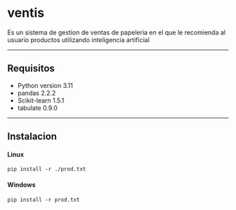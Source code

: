 # ventis
Es un sistema de gestion de ventas de papeleria en el que le recomienda al usuario productos utilizando inteligencia artificial

---
## Requisitos
- Python version 3.11
- pandas 2.2.2
- Scikit-learn 1.5.1
- tabulate 0.9.0

---
## Instalacion
#### Linux
`pip install -r ./prod.txt`

#### Windows
`pip install -r prod.txt`
